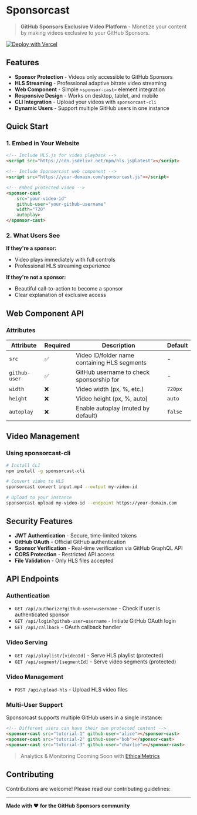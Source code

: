 # Sponsorcast

> **GitHub Sponsors Exclusive Video Platform** - Monetize your content by making videos exclusive to your GitHub Sponsors.

[![Deploy with Vercel](https://vercel.com/button)](https://vercel.com/new/clone?repository-url=https://github.com/livrasand/Sponsorcast)

## Features

- **Sponsor Protection** - Videos only accessible to GitHub Sponsors
- **HLS Streaming** - Professional adaptive bitrate video streaming
- **Web Component** - Simple `<sponsor-cast>` element integration
- **Responsive Design** - Works on desktop, tablet, and mobile
- **CLI Integration** - Upload your videos with `sponsorcast-cli`
- **Dynamic Users** - Support multiple GitHub users in one instance

## Quick Start

### 1. Embed in Your Website

```html
<!-- Include HLS.js for video playback -->
<script src="https://cdn.jsdelivr.net/npm/hls.js@latest"></script>

<!-- Include Sponsorcast web component -->
<script src="https://your-domain.com/sponsorcast.js"></script>

<!-- Embed protected video -->
<sponsor-cast 
    src="your-video-id"
    github-user="your-github-username"
    width="720"
    autoplay>
</sponsor-cast>
```

### 2. What Users See

**If they're a sponsor:**
- Video plays immediately with full controls
- Professional HLS streaming experience

**If they're not a sponsor:**
- Beautiful call-to-action to become a sponsor
- Clear explanation of exclusive access

## Web Component API

### Attributes

| Attribute | Required | Description | Default |
|-----------|----------|-------------|---------|
| `src` | ✅ | Video ID/folder name containing HLS segments | - |
| `github-user` | ✅ | GitHub username to check sponsorship for | - |
| `width` | ❌ | Video width (px, %, etc.) | `720px` |
| `height` | ❌ | Video height (px, %, auto) | `auto` |
| `autoplay` | ❌ | Enable autoplay (muted by default) | `false` |


## Video Management

### Using sponsorcast-cli

```bash
# Install CLI
npm install -g sponsorcast-cli

# Convert video to HLS
sponsorcast convert input.mp4 --output my-video-id

# Upload to your instance
sponsorcast upload my-video-id --endpoint https://your-domain.com
```

## Security Features

- **JWT Authentication** - Secure, time-limited tokens
- **GitHub OAuth** - Official GitHub authentication
- **Sponsor Verification** - Real-time verification via GitHub GraphQL API
- **CORS Protection** - Restricted API access
- **File Validation** - Only HLS files accepted

## API Endpoints

### Authentication
- `GET /api/authorize?github-user=username` - Check if user is authenticated sponsor
- `GET /api/login?github-user=username` - Initiate GitHub OAuth login
- `GET /api/callback` - OAuth callback handler

### Video Serving
- `GET /api/playlist/[videoId]` - Serve HLS playlist (protected)
- `GET /api/segment/[segmentId]` - Serve video segments (protected)

### Video Management
- `POST /api/upload-hls` - Upload HLS video files

### Multi-User Support

Sponsorcast supports multiple GitHub users in a single instance:

```html
<!-- Different users can have their own protected content -->
<sponsor-cast src="tutorial-1" github-user="alice"></sponsor-cast>
<sponsor-cast src="tutorial-2" github-user="bob"></sponsor-cast>
<sponsor-cast src="tutorial-3" github-user="charlie"></sponsor-cast>
```

> Analytics & Monitoring Cooming Soon with [EthicalMetrics](https://github.com/livrasand/EthicalMetrics/)


## Contributing

Contributions are welcome! Please read our contributing guidelines:

---

**Made with ❤️ for the GitHub Sponsors community**
